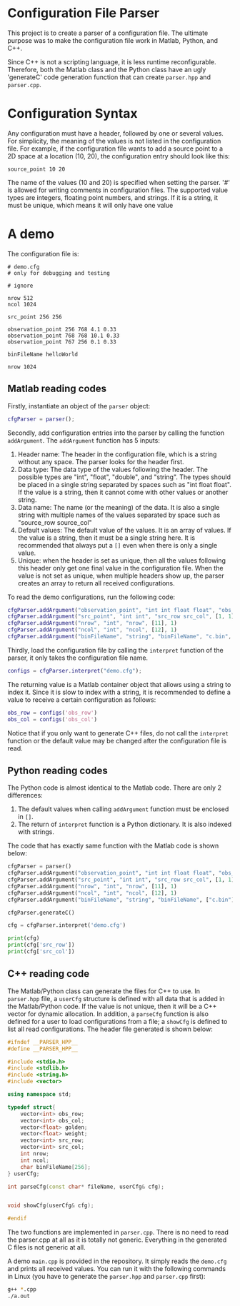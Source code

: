 # Configuration File Parser

This project is to create a parser of a configuration file. The ultimate purpose was to make the configuration file work in Matlab, Python, and C++.

Since C++ is not a scripting language, it is less runtime reconfigurable. Therefore, both the Matlab class and the Python class have an ugly 'generateC' code generation function that can create `parser.hpp` and `parser.cpp`.


# Configuration Syntax

Any configuration must have a header, followed by one or several values. For simplicity, the meaning of the values is not listed in the configuration file. For example, if the configuration file wants to add a source point to a 2D space at a location (10, 20), the configuration entry should look like this:

```
source_point 10 20
```

The name of the values (10 and 20) is specified when setting the parser. '#' is allowed for writing comments in configuration files. The supported value types are integers, floating point numbers, and strings. If it is a string, it must be unique, which means it will only have one value 

# A demo

The configuration file is:

```
# demo.cfg
# only for debugging and testing

# ignore

nrow 512
ncol 1024

src_point 256 256

observation_point 256 768 4.1 0.33
observation_point 768 768 10.1 0.33
observation_point 767 256 0.1 0.33

binFileName helloWorld

nrow 1024

```

## Matlab reading codes

Firstly, instantiate an object of the `parser` object:

```matlab
cfgParser = parser();
```

Secondly, add configuration entries into the parser by calling the function `addArgument`. The `addArgument` function has 5 inputs:

1. Header name: The header in the configuration file, which is a string without any space. The parser looks for the header first.
2. Data type: The data type of the values following the header. The possible types are "int", "float", "double", and "string". The types should be placed in a single string separated by spaces such as "int float float". If the value is a string, then it cannot come with other values or another string.
3. Data name: The name (or the meaning) of the data. It is also a single string with multiple names of the values separated by space such as "source_row source_col"
4. Default values: The default value of the values. It is an array of values. If the value is a string, then it must be a single string here. It is recommended that always put a `[]` even when there is only a single value.
5. Unique: when the header is set as unique, then all the values following this header only get one final value in the configuration file. When the value is not set as unique, when multiple headers show up, the parser creates an array to return all received configurations.

To read the demo configurations, run the following code:

```matlab
cfgParser.addArgument("observation_point", "int int float float", "obs_row obs_col golden weight", [1, 1, 1 1], 0)
cfgParser.addArgument("src_point", "int int", "src_row src_col", [1, 1], 0);
cfgParser.addArgument("nrow", "int", "nrow", [11], 1)
cfgParser.addArgument("ncol", "int", "ncol", [12], 1)
cfgParser.addArgument("binFileName", "string", "binFileName", "c.bin", 1)
```

Thirdly, load the configuration file by calling the `interpret` function of the parser, it only takes the configuration file name.

```matlab
configs = cfgParser.interpret("demo.cfg");
```

The returning value is a Matlab container object that allows using a string to index it. Since it is slow to index with a string, it is recommended to define a value to receive a certain configuration as follows:

```matlab
obs_row = configs('obs_row')
obs_col = configs('obs_col')
```

Notice that if you only want to generate C++ files, do not call the `interpret` function or the default value may be changed after the configuration file is read.

## Python reading codes

The Python code is almost identical to the Matlab code. There are only 2 differences:
1. The default values when calling `addArgument` function must be enclosed in `[]`.
2. The return of `interpret` function is a Python dictionary. It is also indexed with strings.

The code that has exactly same function with the Matlab code is shown below:

```python
cfgParser = parser()
cfgParser.addArgument("observation_point", "int int float float", "obs_row obs_col golden weight", [1, 1, 1, 1], 0)
cfgParser.addArgument("src_point", "int int", "src_row src_col", [1, 1], 0)
cfgParser.addArgument("nrow", "int", "nrow", [11], 1)
cfgParser.addArgument("ncol", "int", "ncol", [12], 1)
cfgParser.addArgument("binFileName", "string", "binFileName", ["c.bin"], 1)

cfgParser.generateC()

cfg = cfgParser.interpret('demo.cfg')

print(cfg)
print(cfg['src_row'])
print(cfg['src_col'])
```

## C++ reading code

The Matlab/Python class can generate the files for C++ to use. In `parser.hpp` file, a `userCfg` structure is defined with all data that is added in the Matlab/Python code. If the value is not unique, then it will be a C++ vector for dynamic allocation. In addition, a `parseCfg` function is also defined for a user to load configurations from a file; a `showCfg` is defined to list all read configurations. The header file generated is shown below:

```c++
#ifndef __PARSER_HPP__
#define __PARSER_HPP__

#include <stdio.h>
#include <stdlib.h>
#include <string.h>
#include <vector>

using namespace std;

typedef struct{
	vector<int> obs_row;
	vector<int> obs_col;
	vector<float> golden;
	vector<float> weight;
	vector<int> src_row;
	vector<int> src_col;
	int nrow;
	int ncol;
	char binFileName[256];
} userCfg;

int parseCfg(const char* fileName, userCfg& cfg);


void showCfg(userCfg& cfg);

#endif

```

The two functions are implemented in `parser.cpp`. There is no need to read the parser.cpp at all as it is totally not generic. Everything in the generated C files is not generic at all.

A demo `main.cpp` is provided in the repository. It simply reads the `demo.cfg` and prints all received values. You can run it with the following commands in Linux (you have to generate the `parser.hpp` and `parser.cpp` first):

```bash
g++ *.cpp
./a.out
```
